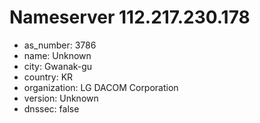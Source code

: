 # Nameserver 112.217.230.178

* as_number: 3786
* name: Unknown
* city: Gwanak-gu
* country: KR
* organization: LG DACOM Corporation
* version: Unknown
* dnssec: false
